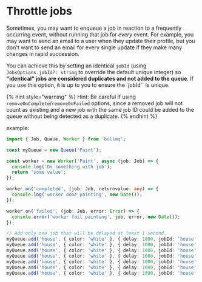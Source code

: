 # Throttle jobs

Sometimes, you may want to enqueue a job in reaction to a frequently occurring event, without running that job for _every_ event. For example, you may want to send an email to a user when they update their profile, but you don't want to send an email for every single update if they make many changes in rapid succession. 

You can achieve this by setting an identical `jobId` (using `JobsOptions.jobId?: string` to override the default unique integer) so **"identical" jobs are considered duplicates and not added to the queue**. If you use this option, it is up to you to ensure the `jobId`` is unique.

{% hint style="warning" %}
Hint: Be careful if using `removeOnComplete`/`removeOnFailed` options, since a removed job will not count as existing and a new job with the same job ID could be added to the queue without being detected as a duplicate.
{% endhint %}

example:

```typescript
import { Job, Queue, Worker } from 'bullmq';

const myQueue = new Queue('Paint');

const worker = new Worker('Paint', async (job: Job) => {
  console.log('Do something with job');
  return 'some value';
});

worker.on('completed', (job: Job, returnvalue: any) => {
  console.log('worker done painting', new Date());
});

worker.on('failed', (job: Job, error: Error) => {
  console.error('worker fail painting', job, error, new Date());
});

// Add only one job that will be delayed at least 1 second.
myQueue.add('house', { color: 'white' }, { delay: 1000, jobId: 'house' });
myQueue.add('house', { color: 'white' }, { delay: 1000, jobId: 'house' });
myQueue.add('house', { color: 'white' }, { delay: 1000, jobId: 'house' });
myQueue.add('house', { color: 'white' }, { delay: 1000, jobId: 'house' });
myQueue.add('house', { color: 'white' }, { delay: 1000, jobId: 'house' });
myQueue.add('house', { color: 'white' }, { delay: 1000, jobId: 'house' });
myQueue.add('house', { color: 'white' }, { delay: 1000, jobId: 'house' });
```
